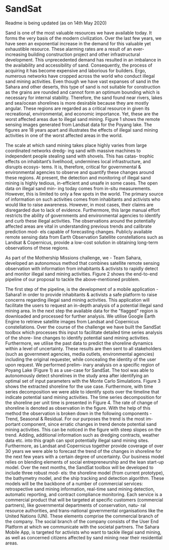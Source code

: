 # SandSat

Readme is being updated (as on 14th May 2020)

Sand is one of the most valuable resources we have available today. It forms the very basis of the modern civilization. Over the last few years, we have seen an exponential increase in the demand for this valuable yet exhaustible resource. These alarming rates are a result of an ever-increasing building construction project and other infrastructural development. This unprecedented demand has resulted in an imbalance in the availability and accessibility of sand. Consequently, the process of acquiring it has become expensive and laborious for builders. Ergo, numerous networks have cropped across the world who conduct illegal sand mining activities. Even though we have vast expanses of sand in the Sahara and other deserts, this type of sand is not suitable for construction as the grains are rounded and cannot form an optimum bounding which is necessary for internal stability. Therefore, the sand found near rivers, lakes and sea/ocean shorelines is more desirable because they are mostly angular. These regions are regarded as a critical resource in given its recreational, environmental, and economic importance. Yet, these are the worst affected areas due to illegal sand mining. Figure 1 shows the remote sensing images generated from Landsat data for the Poyang lake. The figures are 18 years apart and illustrates the effects of illegal sand mining activities in one of the worst affected areas in the world. 


The scale at which sand mining takes place highly varies from large coordinated networks dredg- ing sand with massive machines to independent people stealing sand with shovels. This has catas- trophic effects on inhabitant’s livelihood, undermines local infrastructure, and disrupts ecosys- tems. It is, therefore, critical for governmental & environmental agencies to observe and quantify these changes around these regions. At present, the detection and monitoring of illegal sand mining is highly tedious, in-efficient and unsafe in some cases. The open data on illegal sand min- ing today comes from in-situ measurements. However, this is limited to only a few spots in the world. The primary source of information on such activities comes from inhabitants and activists who would like to raise awareness. However, in most cases, their claims are disregarded due to lack of evidence. Furthermore, this large manual effort restricts the ability of governments and environmental agencies to identify and curb these illegal activities. The observations around the potentially affected areas are vital in understanding previous trends and calibrate prediction mod- els capable of forecasting changes. Publicly available remote sensing data from Earth Observation Satellite constellations such as Landsat & Copernicus, provide a low-cost solution in obtaining long-term observations of these regions. 

As part of the Mothership Missions challenge, we - Team Sahara, developed an autonomous method that combines satellite remote sensing observation with information from inhabitants & activists to rapidly detect and monitor illegal sand mining activities. Figure 2 shows the end-to-end pipeline of our proposal to tackle the above-mentioned problem.

The first step of the pipeline, is the development of a mobile application - Sahara1 in order to provide inhabitants & activists a safe platform to raise concerns regarding illegal sand mining activities. This application will facilitate the users to request an in-depth analysis of a potential illegal sand mining area. In the next step the available data for the "flagged" region is downloaded and processed for further analysis. We utilise Google Earth Engine to retrieve satellite images from Landsat and Copernicus constellations. Over the course of the challenge we have built the SandSat toolbox which processes this input to facilitate detailed time series analysis of the shore- line changes to identify potential sand mining activities. Furthermore, we utilise the past data to predict the shoreline dynamics within a level of uncertainty. These results are then sent to all stakeholders (such as government agencies, media outlets, environmental agencies) including the original requester, while concealing the identity of the user upon request. We performed prelim- inary analysis on a specific region of Poyang Lake (Figure 1) as a use-case for SandSat. The tool was able to autonomously detect shorelines in the study area after identifying an optimal set of input parameters with the Monte Carlo Simulations. Figure 3 shows the extracted shoreline for the use case. Furthermore, with time series decomposition we were able to identify spots over the timeline that indicate potential sand mining activities. The time series decomposition for the shoreline per unit time is presented in Figure 4. The rate of change of shoreline is denoted as observation in the figure. With the help of this method the observation is broken down in the following components - Trend, Seasonal & Residual. For our purposes the trend is the most im- portant component, since erratic changes in trend denote potential sand mining activities. This can be noticed in the figure with steep slopes on the trend. Adding, additional information such as dredging contracts, weather data etc. into this graph can spot potentially illegal sand mining sites. Furthermore, as Landsat and Copernicus together provide coverage of over 30 years we were able to forecast the trend of the changes in shoreline for the next few years with a certain degree of uncertainty. 
Our business model relies on blending elements of social entrepreneurship and the lean start-up model. Over the next months, the SandSat toolbox will be developed to include three robust mod- els: the shoreline model (from current prototype), the bathymetry model, and the ship tracking and detection algorithm. These models will be the backbone of a number of commercial services: retrospective sand mining information, real-time sand mining detection, automatic reporting, and contract compliance monitoring. Each service is a commercial product that will be targeted at specific customers (commercial partners), like governmental departments of conservation, natu- ral resource authorities, and trans-national governmental organisations like the United Nations (UN). These elements comprise the commercial branch of the company. The social branch of the company consists of the User End Platform at which we communicate with the societal partners. The Sahara Mobile App, is targeted for activists who want to tackle illegal sand mining, as well as concerned citizens affected by sand mining near their residential areas. 




